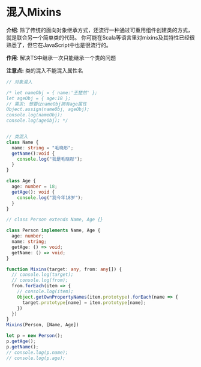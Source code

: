 # 混入Mixins

**介绍**:  除了传统的面向对象继承方式，还流行一种通过可重用组件创建类的方式，就是联合另一个简单类的代码。 你可能在Scala等语言里对mixins及其特性已经很熟悉了，但它在JavaScript中也是很流行的。

**作用**:  解决TS中继承一次只能继承一个类的问题

**注意点:** 类的混入不能混入属性名

```typescript
// 对象混入

/* let nameObj = { name:'王楚然' };
let ageObj = { age:18 };
// 需求: 想要让nameObj拥有age属性
Object.assign(nameObj, ageObj);
console.log(nameObj);
console.log(ageObj); */


// 类混入
class Name {
  name: string = "毛晓彤";
  getName():void {
    console.log("我是毛晓彤");
  }
}

class Age {
  age: number = 18;
  getAge(): void {
    console.log("我今年18岁");
  }
}

// class Person extends Name, Age {}

class Person implements Name, Age {
  age: number;
  name: string;
  getAge: () => void;
  getName: () => void;
}

function Mixins(target: any, from: any[]) {
  // console.log(target);
  // console.log(from);
  from.forEach(item => {
    // console.log(item);
    Object.getOwnPropertyNames(item.prototype).forEach(name => {
      target.prototype[name] = item.prototype[name];
    })
  })
}
Mixins(Person, [Name, Age])

let p = new Person();
p.getAge();
p.getName();
// console.log(p.name);
// console.log(p.age);
```

